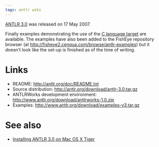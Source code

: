 ```yaml
---
tags: antlr wiki
---
```


[ANTLR 3.0](/wiki/ANTLR_3.0) was released on 17 May 2007.

Finally examples demonstrating the use of the [C language target](/wiki/C_language_target) are available. The examples have also been added to the FishEye repository browser (at <http://fisheye2.cenqua.com/browse/antlr-examples>) but it doesn't look like the set-up is finished as of the time of writing.

# Links

-   README: <http://antlr.org/doc/README.txt>
-   Source distribution: <http://antlr.org/download/antlr-3.0.tar.gz>
-   ANTLRWorks development environment: <http://www.antlr.org/download/antlrworks-1.0.zip>
-   Examples: <http://www.antlr.org/download/examples-v3.tar.gz>

# See also

-   [Installing ANTLR 3.0 on Mac OS X Tiger](/wiki/Installing_ANTLR_3.0_on_Mac_OS_X_Tiger)
